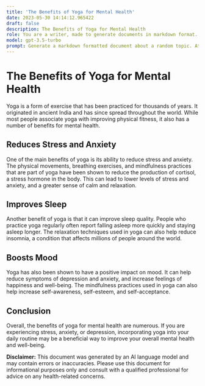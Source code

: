 ```yaml
---
title: 'The Benefits of Yoga for Mental Health'
date: 2023-05-30 14:14:12.965422
draft: false
description: The Benefits of Yoga for Mental Health
role: You are a writer, made to generate documents in markdown format. It is very important that all of the documents you generate are in valid markdown format.
model: gpt-3.5-turbo
prompt: Generate a markdown formatted document about a random topic. At the bottom, include a disclaimer explaining that the document was generated by you. The first line of the document should be the title. Make sure that the entire document is in proper markdown format, using a mix of various tags to make the document visually appealing.
---
```


# The Benefits of Yoga for Mental Health

Yoga is a form of exercise that has been practiced for thousands of years. It originated in ancient India and has since spread throughout the world. While most people associate yoga with improving physical fitness, it also has a number of benefits for mental health.

## Reduces Stress and Anxiety

One of the main benefits of yoga is its ability to reduce stress and anxiety. The physical movements, breathing exercises, and mindfulness practices that are part of yoga have been shown to reduce the production of cortisol, a stress hormone in the body. This can lead to lower levels of stress and anxiety, and a greater sense of calm and relaxation.

## Improves Sleep

Another benefit of yoga is that it can improve sleep quality. People who practice yoga regularly often report falling asleep more quickly and staying asleep longer. The relaxation techniques used in yoga can also help reduce insomnia, a condition that affects millions of people around the world.

## Boosts Mood

Yoga has also been shown to have a positive impact on mood. It can help reduce symptoms of depression and anxiety, and increase feelings of happiness and well-being. The mindfulness practices used in yoga can also help increase self-awareness, self-esteem, and self-acceptance.

## Conclusion

Overall, the benefits of yoga for mental health are numerous. If you are experiencing stress, anxiety, or depression, incorporating yoga into your daily routine may be a beneficial way to improve your overall mental health and well-being.

**Disclaimer:** This document was generated by an AI language model and may contain errors or inaccuracies. Please use this document for informational purposes only and consult with a qualified professional for advice on any health-related concerns.